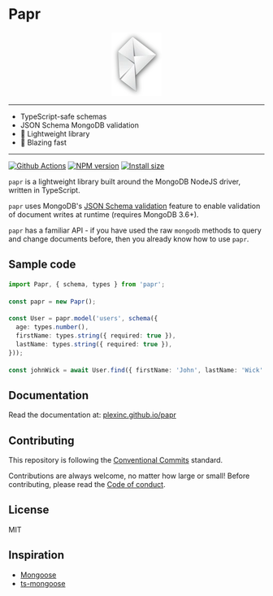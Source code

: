 # Papr

<div align="center">
	<img alt="Papr" height="125" src="docs/logo.webp" width="98" />
</div>

---

- TypeScript-safe schemas
- JSON Schema MongoDB validation
- :tada: Lightweight library
- :rocket: Blazing fast

---

[![Github Actions](https://github.com/plexinc/papr/actions/workflows/ci.yaml/badge.svg)](https://github.com/plexinc/papr/actions)
[![NPM version](https://img.shields.io/npm/v/papr.svg?style=flat)](https://www.npmjs.com/package/papr)
[![Install size](https://packagephobia.now.sh/badge?p=papr)](https://packagephobia.now.sh/result?p=papr)

`papr` is a lightweight library built around the MongoDB NodeJS driver, written in TypeScript.

`papr` uses MongoDB's [JSON Schema validation](https://docs.mongodb.com/manual/core/schema-validation/#json-schema) feature to enable validation of document writes at runtime (requires MongoDB 3.6+).

`papr` has a familiar API - if you have used the raw `mongodb` methods to query and change documents before, then you already know how to use `papr`.

## Sample code

<!-- prettier-ignore -->
```ts
import Papr, { schema, types } from 'papr';

const papr = new Papr();

const User = papr.model('users', schema({
  age: types.number(),
  firstName: types.string({ required: true }),
  lastName: types.string({ required: true }),
}));

const johnWick = await User.find({ firstName: 'John', lastName: 'Wick' });
```

## Documentation

Read the documentation at: [plexinc.github.io/papr](https://plexinc.github.io/papr/)

## Contributing

This repository is following the [Conventional Commits](https://www.conventionalcommits.org/en/v1.0.0/) standard.

Contributions are always welcome, no matter how large or small! Before contributing, please read the [Code of conduct](CODE_OF_CONDUCT.md).

## License

MIT

## Inspiration

- [Mongoose](https://mongoosejs.com/)
- [ts-mongoose](https://github.com/lstkz/ts-mongoose)
